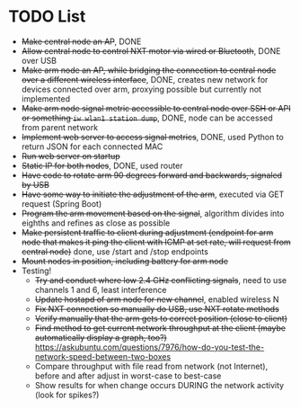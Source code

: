 # TODO List

- ~~Make central node an AP~~, DONE
- ~~Allow central node to control NXT motor via wired or Bluetooth~~, DONE over USB
- ~~Make arm node an AP, while bridging the connection to central node over a different wireless interface~~, DONE, creates new network for devices connected over arm, proxying possible but currently not implemented
- ~~Make arm node signal metric accessible to central node over SSH or API or something `iw wlan1 station dump`~~, DONE, node can be accessed from parent network
- ~~Implement web server to access signal metrics~~, DONE, used Python to return JSON for each connected MAC
- ~~Run web server on startup~~
- ~~Static IP for both nodes~~, DONE, used router
- ~~Have code to rotate arm 90 degrees forward and backwards, signaled by USB~~
- ~~Have some way to initiate the adjustment of the arm~~, executed via GET request (Spring Boot)
- ~~Program the arm movement based on the signal~~, algorithm divides into eighths and refines as close as possible
- ~~Make persistent traffic to client during adjustment (endpoint for arm node that makes it ping the client with ICMP at set rate, will request from central node)~~ done, use /start and /stop endpoints
- ~~Mount nodes in position, including battery for arm node~~
- Testing!
	- ~~Try and conduct where low 2.4 GHz conflicting signals~~, need to use channels 1 and 6, least interference
	- ~~Update hostapd of arm node for new channel~~, enabled wireless N
	- ~~Fix NXT connection so manually do USB, use NXT rotate methods~~
	- ~~Verify manually that the arm gets to correct position (close to client)~~
	- ~~Find method to get current network throughput at the client (maybe automatically display a graph, too?)~~ https://askubuntu.com/questions/7976/how-do-you-test-the-network-speed-between-two-boxes
	- Compare throughput with file read from network (not Internet), before and after adjust in worst-case to best-case
	- Show results for when change occurs DURING the network activity (look for spikes?)


